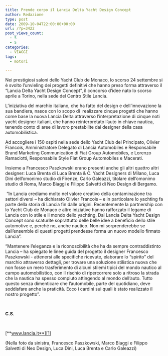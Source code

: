 ```yaml
---
title: Prende corpo il Lancia Delta Yacht Design Concept
author: Redazione
type: post
date: 2009-10-04T22:00:00+00:00
url: /?p=3422
post_views_count:
  - 5
  - 5
categories:
  - VIAGGI
tags:
  - motori

---
```

Nei prestigiosi saloni dello Yacht Club de Monaco, lo scorso 24 settembre si &egrave; svolto l&rsquo;unvieling dei progetti definitivi che hanno preso forma attraverso il &ldquo;Lancia Delta Yacht Design Concept&rdquo;, il concorso d&rsquo;idee nato lo scorso aprile a Torino, nella sede del Centro Stile Lancia.

L&rsquo;iniziativa del marchio italiano, che ha fatto del design e dell&rsquo;innovazione la sua bandiera, nasce con lo scopo di&nbsp; realizzare cinque progetti che hanno come base la nuova Lancia Delta attraverso l&rsquo;interpretazione di cinque noti yacht designer italiani, che hanno reinterpretato l&rsquo;auto in chiave nautica, tenendo conto di aree di lavoro prestabilite dai designer della casa automobilistica.

Ad accogliere i 150 ospiti nella sede dello Yacht Club del Principato, Olivier Francois, Amministratore Delegato di Lancia Automobiles e Responsabile Brand Marketing Communication di Fiat Group Automobiles, e Lorenzo Ramaciotti, Responsabile Style Fiat Group Automobiles e Macerati.

Insieme a Francesco Paszkowski erano presenti anche gli altri quattro altri designer: Luca Brenta di Luca Brenta & C. Yacht Designers di Milano, Luca Dini dell&rsquo;omonimo studio di Firenze, Carlo Galeazzi, titolare dell&rsquo;omonimo studio di Roma, Marco Biaggi e Filippo Salvetti di Neo Design di Bergamo.

&nbsp;&ldquo;In Lancia crediamo molto nel valore creativo della contaminazione tra settori diversi &ndash; ha dichiarato Olivier Francois &ndash; e in particolare lo yachting fa parte della storia di Lancia fin dalle origini. Recentemente la partnership con lo Yacht Club de Monaco e altre iniziative hanno rafforzato il legame di Lancia con lo stile e il mondo dello yachting. Dal Lancia Delta Yacht Design Concept sono scaturite soprattutto delle belle idee a beneficio dello stile automotive e, perch&eacute; no, anche nautico. Non mi sorprenderebbe se dall&rsquo;ensemble di questi progetti prendesse forma un nuovo modello firmato Lancia&rdquo;.

&ldquo;Mantenere l&rsquo;eleganza e la riconoscibilit&agrave; che ha da sempre contraddistinto Lancia &ndash; ha spiegato le linee guida del progetto il designer Francesco Paszkowski &#45; attenersi alle specifiche ricevute, elaborare lo &ldquo;spirito&rdquo; del marchio attraverso dettagli, per trovare una soluzione stilistica nuova che non fosse un mero trasferimento di alcuni stilemi tipici del mondo nautico al campo automobilistico, con il rischio di ripercorrere solo a ritroso la strada che la nautica ha spesso compiuto attingendo al mondo dell&rsquo;auto. Tutto questo senza dimenticare che l&rsquo;automobile, parte del quotidiano, deve soddisfare anche la praticit&agrave;. Ecco i cardini sui quali &egrave; stato realizzato il nostro progetto&rdquo;.

&nbsp;

**C.S.**

&nbsp;

[**www.lancia.it**][1]

(Nella foto da sinistra, Francesco Paszkowski, Marco Biaggi e Filippo Salvetti di Neo Design, Luca Dini, Luca Brenta e Carlo Galeazzi)

 [1]: https://www.lancia.it